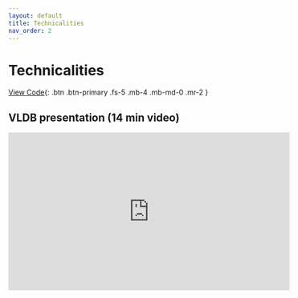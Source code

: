 ```yaml
---
layout: default
title: Technicalities
nav_order: 2
---
```


# Technicalities
[View Code](https://github.com/correlationdetective/public){: .btn .btn-primary .fs-5 .mb-4 .mb-md-0 .mr-2 }

## VLDB presentation (14 min video)
<iframe width="560" height="315" src="https://www.youtube.com/embed/nRYkLSzThDs" title="YouTube video player" frameborder="0" allow="accelerometer; autoplay; clipboard-write; encrypted-media; gyroscope; picture-in-picture" allowfullscreen></iframe>